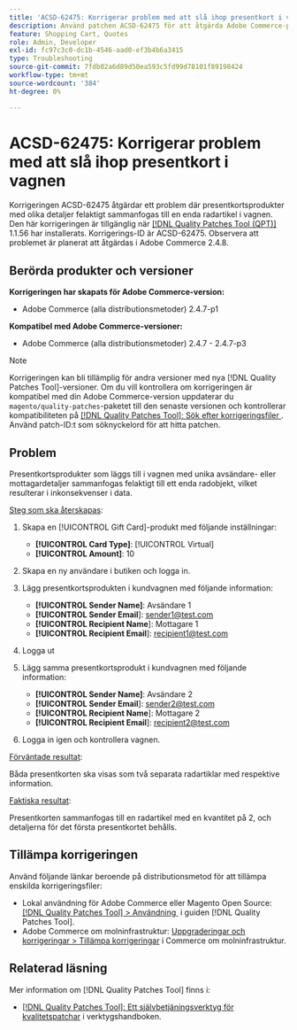 ```yaml
---
title: 'ACSD-62475: Korrigerar problem med att slå ihop presentkort i vagnen'
description: Använd patchen ACSD-62475 för att åtgärda Adobe Commerce-problemet där presentkortsprodukter med olika detaljer felaktigt sammanfogas till en enda radartikel i kundvagnen.
feature: Shopping Cart, Quotes
role: Admin, Developer
exl-id: fc97c3c0-dc1b-4546-aad0-ef3b4b6a3415
type: Troubleshooting
source-git-commit: 7fdb02a6d89d50ea593c5fd99d78101f89198424
workflow-type: tm+mt
source-wordcount: '384'
ht-degree: 0%

---
```


# ACSD-62475: Korrigerar problem med att slå ihop presentkort i vagnen

Korrigeringen ACSD-62475 åtgärdar ett problem där presentkortsprodukter med olika detaljer felaktigt sammanfogas till en enda radartikel i vagnen. Den här korrigeringen är tillgänglig när [[!DNL Quality Patches Tool (QPT)]](/help/tools/quality-patches-tool/quality-patches-tool-to-self-serve-quality-patches.md) 1.1.56 har installerats. Korrigerings-ID är ACSD-62475. Observera att problemet är planerat att åtgärdas i Adobe Commerce 2.4.8.

## Berörda produkter och versioner

**Korrigeringen har skapats för Adobe Commerce-version:**

* Adobe Commerce (alla distributionsmetoder) 2.4.7-p1

**Kompatibel med Adobe Commerce-versioner:**

* Adobe Commerce (alla distributionsmetoder) 2.4.7 - 2.4.7-p3

>[!NOTE]
>
>Korrigeringen kan bli tillämplig för andra versioner med nya [!DNL Quality Patches Tool]-versioner. Om du vill kontrollera om korrigeringen är kompatibel med din Adobe Commerce-version uppdaterar du `magento/quality-patches`-paketet till den senaste versionen och kontrollerar kompatibiliteten på [[!DNL Quality Patches Tool]: Sök efter korrigeringsfiler &#x200B;](https://experienceleague.adobe.com/tools/commerce-quality-patches/index.html?lang=sv-SE). Använd patch-ID:t som söknyckelord för att hitta patchen.

## Problem

Presentkortsprodukter som läggs till i vagnen med unika avsändare- eller mottagardetaljer sammanfogas felaktigt till ett enda radobjekt, vilket resulterar i inkonsekvenser i data.

<u>Steg som ska återskapas</u>:

1. Skapa en [!UICONTROL Gift Card]-produkt med följande inställningar:
   * **[!UICONTROL Card Type]**: [!UICONTROL Virtual]
   * **[!UICONTROL Amount]**: 10

1. Skapa en ny användare i butiken och logga in.

1. Lägg presentkortsprodukten i kundvagnen med följande information:
   * **[!UICONTROL Sender Name]**: Avsändare 1
   * **[!UICONTROL Sender Email**]: sender1@test.com
   * **[!UICONTROL Recipient Name**]: Mottagare 1
   * **[!UICONTROL Recipient Email**]: recipient1@test.com


1. Logga ut

1. Lägg samma presentkortsprodukt i kundvagnen med följande information:
   * **[!UICONTROL Sender Name]**: Avsändare 2
   * **[!UICONTROL Sender Email**]: sender2@test.com
   * **[!UICONTROL Recipient Name**]: Mottagare 2
   * **[!UICONTROL Recipient Email**]: recipient2@test.com

1. Logga in igen och kontrollera vagnen.

<u>Förväntade resultat</u>:

Båda presentkorten ska visas som två separata radartiklar med respektive information.

<u>Faktiska resultat</u>:

Presentkorten sammanfogas till en radartikel med en kvantitet på 2, och detaljerna för det första presentkortet behålls.

## Tillämpa korrigeringen

Använd följande länkar beroende på distributionsmetod för att tillämpa enskilda korrigeringsfiler:

* Lokal användning för Adobe Commerce eller Magento Open Source: [[!DNL Quality Patches Tool] > Användning &#x200B;](/help/tools/quality-patches-tool/usage.md) i guiden [!DNL Quality Patches Tool].
* Adobe Commerce om molninfrastruktur: [Uppgraderingar och korrigeringar > Tillämpa korrigeringar](https://experienceleague.adobe.com/docs/commerce-cloud-service/user-guide/develop/upgrade/apply-patches.html?lang=sv-SE) i Commerce om molninfrastruktur.

## Relaterad läsning

Mer information om [!DNL Quality Patches Tool] finns i:

* [[!DNL Quality Patches Tool]: Ett självbetjäningsverktyg för kvalitetspatchar](/help/tools/quality-patches-tool/quality-patches-tool-to-self-serve-quality-patches.md) i verktygshandboken.
